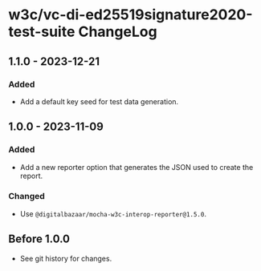 # w3c/vc-di-ed25519signature2020-test-suite ChangeLog

## 1.1.0 - 2023-12-21

### Added
- Add a default key seed for test data generation.

## 1.0.0 - 2023-11-09

### Added
- Add a new reporter option that generates the JSON used to create the report.

### Changed
- Use `@digitalbazaar/mocha-w3c-interop-reporter@1.5.0`.

## Before 1.0.0

- See git history for changes.
